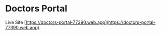 # Doctors Portal

Live Site [https://doctors-portal-77390.web.app](https://doctors-portal-77390.web.app).


